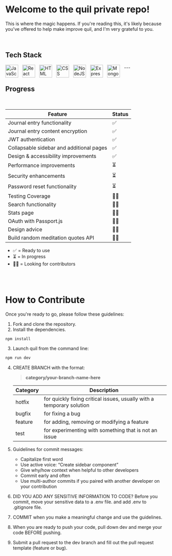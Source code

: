 # Welcome to the quil private repo!

This is where the magic happens. If you're reading this, it's likely because you've offered to help make improve quil, and I'm very grateful to you. 

<br />

## Tech Stack
<div>
<img align="left" alt="JavaScript" width="40px" style="padding-right:10px;" src="https://cdn.jsdelivr.net/gh/devicons/devicon/icons/javascript/javascript-plain.svg" />
<img align="left" alt="React" width="40px" style="padding-right:10px;" src="https://cdn.jsdelivr.net/gh/devicons/devicon/icons/react/react-original.svg" />
<img align="left" alt="HTML" width="40px" style="padding-right:10px;" src="https://cdn.jsdelivr.net/gh/devicons/devicon/icons/html5/html5-plain.svg" />
<img align="left" alt="CSS" width="40px" style="padding-right:10px;" src="https://cdn.jsdelivr.net/gh/devicons/devicon/icons/css3/css3-plain.svg" />
<img align="left" alt="NodeJS" width="40px" style="padding-right:10px;" src="https://cdn.jsdelivr.net/gh/devicons/devicon/icons/nodejs/nodejs-original.svg" />
<img align="left" alt="Express" width="40px" style="padding-right:10px;" src="https://cdn.jsdelivr.net/gh/devicons/devicon/icons/express/express-original.svg" />
<img align="left" alt="MongoDB" width="40px" style="padding-right:10px;" src="https://cdn.jsdelivr.net/gh/devicons/devicon/icons/mongodb/mongodb-original.svg" />
</div>
---

<br/>
<br/>

## Progress
<br/>

| Feature                                                   | Status |
| --------------------------------------------------------- | ------ |
| Journal entry functionality                               | ✅     |
| Journal entry content encryption                          | ✅     |
| JWT authentication                                        | ✅     |
| Collapsable sidebar and additional pages                  | ✅     |
| Design & accessibility improvements                       | ✅     |
| Performance improvements                                  | ⏳     |
| Security enhancements                                     | ⏳     |
| Password reset functionality                              | ⏳     |
| Testing Coverage                                          | 🙏🏻     |
| Search functionality                                      | 🙏🏻     |
| Stats page                                                | 🙏🏻     |
| OAuth with Passport.js                                    | 🙏🏻     |
| Design advice                                             | 🙏🏻     |
| Build random meditation quotes API                        | 🙏🏻     |

- ✅ = Ready to use
- ⏳ = In progress
- 🙏🏻 = Looking for contributors

<br/>
<br/>

# How to Contribute
Once you're ready to go, please follow these guidelines:

1. Fork and clone the repository.
2. Install the dependencies.
```bash
npm install
```
3. Launch quil from the command line:
```bash
npm run dev
```
4. CREATE BRANCH with the format:
    > **category/your-branch-name-here**

    | Category | Description |
    | ------------- | ------------- |
    | hotfix | for quickly fixing critical issues, usually with a temporary solution  |
    | bugfix  | for fixing a bug  |
    | feature  | for adding, removing or modifying a feature  |
    | test  | for experimenting with something that is not an issue  |

5. Guidelines for commit messages:
   - Capitalize first word
   - Use active voice: “Create sidebar component”
   - Give why/how context when helpful to other developers
   - Commit early and often
   - Use multi-author commits if you paired with another developer on your contribution

5. DID YOU ADD ANY SENSITIVE INFORMATION TO CODE? Before you commit, move your sensitive data to a .env file. and add .env to .gitignore file.
5. COMMIT when you make a meaningful change and use the guidelines.
6. When you are ready to push your code, pull down dev and merge your code BEFORE pushing.
7. Submit a pull request to the dev branch and fill out the pull request template (feature or bug).
